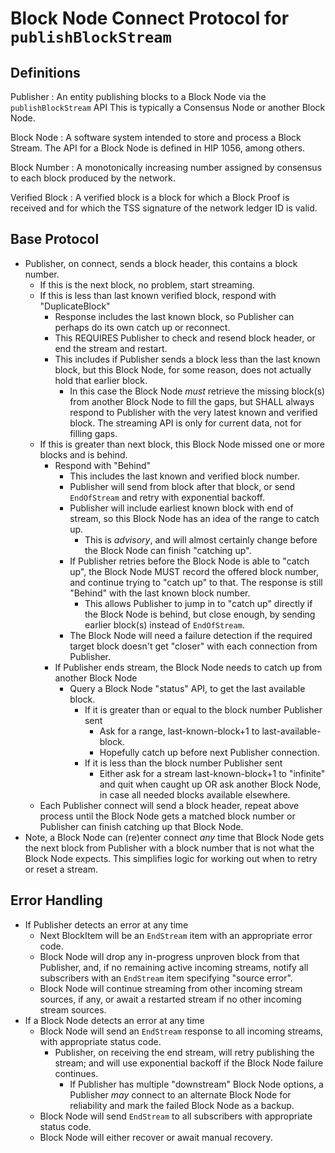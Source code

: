 # Block Node Connect Protocol for `publishBlockStream`
## Definitions

Publisher
: An entity publishing blocks to a Block Node via the `publishBlockStream` API
  This is typically a Consensus Node or another Block Node.

Block Node
: A software system intended to store and process a Block Stream.  The API for
  a Block Node is defined in HIP 1056, among others.

Block Number
: A monotonically increasing number assigned by consensus to each block produced
  by the network.

Verified Block
: A verified block is a block for which a Block Proof is received and for which
  the TSS signature of the network ledger ID is valid.

## Base Protocol
* Publisher, on connect, sends a block header, this contains a block number.
   * If this is the next block, no problem, start streaming.
   * If this is less than last known verified block, respond with
     "DuplicateBlock"
      * Response includes the last known block, so Publisher can perhaps do its
        own catch up or reconnect.
      * This REQUIRES Publisher to check and resend block header, or end the
        stream and restart.
      * This includes if Publisher sends a block less than the last known block,
        but this Block Node, for some reason, does not actually hold that
        earlier block.
         * In this case the Block Node _must_ retrieve the missing block(s) from
           another Block Node to fill the gaps, but SHALL always respond to
           Publisher with the very latest known and verified block. The
           streaming API is only for current data, not for filling gaps.
   * If this is greater than next block, this Block Node missed one or more
     blocks and is behind.
      * Respond with "Behind"
         * This includes the last known and verified block number.
         * Publisher will send from block after that block, or send
           `EndOfStream` and retry with exponential backoff.
         * Publisher will include earliest known block with end of stream, so
           this Block Node has an idea of the range to catch up.
            * This is _advisory_, and will almost certainly change before the
              Block Node can finish "catching up".
         * If Publisher retries before the Block Node is able to "catch up",
           the Block Node MUST record the offered block number, and continue
           trying to "catch up" to that. The response is still "Behind" with
           the last known block number.
            * This allows Publisher to jump in to "catch up" directly if
              the Block Node is behind, but close enough, by sending earlier
              block(s) instead of `EndOfStream`.
         * The Block Node will need a failure detection if the required target
           block doesn't get "closer" with each connection from Publisher.
      * If Publisher ends stream, the Block Node needs to catch up from another
        Block Node
         * Query a Block Node "status" API, to get the last available block.
            * If it is greater than or equal to the block number Publisher sent
               * Ask for a range, last-known-block+1 to last-available-block.
               * Hopefully catch up before next Publisher connection.
            * If it is less than the block number Publisher sent
               * Either ask for a stream last-known-block+1 to "infinite" and
                 quit when caught up OR ask another Block Node, in case all
                 needed blocks available elsewhere.
   * Each Publisher connect will send a block header, repeat above process until
     the Block Node gets a matched block number or Publisher can finish
     catching up that Block Node.
* Note, a Block Node can (re)enter connect _any_ time that Block Node gets the
  next block from Publisher with a block number that is not what the Block Node
  expects. This simplifies logic for working out when to retry or reset a stream.

## Error Handling
* If Publisher detects an error at any time
   * Next BlockItem will be an `EndStream` item with an appropriate error code.
   * Block Node will drop any in-progress unproven block from that Publisher,
     and, if no remaining active incoming streams, notify all subscribers with
     an `EndStream` item specifying "source error".
   * Block Node will continue streaming from other incoming stream sources, if
     any, or await a restarted stream if no other incoming stream sources.
* If a Block Node detects an error at any time
   * Block Node will send an `EndStream` response to all incoming streams, with
     appropriate status code.
      * Publisher, on receiving the end stream, will retry publishing the
        stream; and will use exponential backoff if the Block Node failure
        continues.
         * If Publisher has multiple "downstream" Block Node options, a
           Publisher _may_ connect to an alternate Block Node for reliability
           and mark the failed Block Node as a backup.
   * Block Node will send `EndStream` to all subscribers with appropriate
     status code.
   * Block Node will either recover or await manual recovery.
